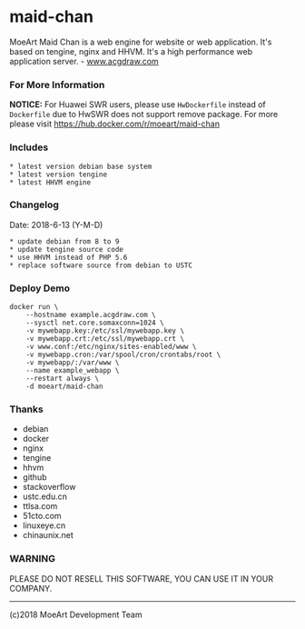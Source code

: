 # maid-chan
MoeArt Maid Chan is a web engine for website or web application. It's based on tengine, nginx and HHVM. It's a high performance web application server. - www.acgdraw.com

### For More Information
**NOTICE:** For Huawei SWR users, please use ```HwDockerfile``` instead of ```Dockerfile``` due to HwSWR does not support remove package. For more please visit https://hub.docker.com/r/moeart/maid-chan

### Includes
```
* latest version debian base system
* latest version tengine
* latest HHVM engine
```

### Changelog
Date: 2018-6-13 (Y-M-D)
```
* update debian from 8 to 9
* update tengine source code
* use HHVM instead of PHP 5.6
* replace software source from debian to USTC
```

### Deploy Demo
```
docker run \
    --hostname example.acgdraw.com \
    --sysctl net.core.somaxconn=1024 \
    -v mywebapp.key:/etc/ssl/mywebapp.key \
    -v mywebapp.crt:/etc/ssl/mywebapp.crt \
    -v www.conf:/etc/nginx/sites-enabled/www \
    -v mywebapp.cron:/var/spool/cron/crontabs/root \
    -v mywebapp/:/var/www \
    --name example_webapp \
    --restart always \
    -d moeart/maid-chan
```

### Thanks
* debian
* docker
* nginx
* tengine
* hhvm
* github
* stackoverflow
* ustc.edu.cn
* ttlsa.com
* 51cto.com
* linuxeye.cn
* chinaunix.net

### WARNING
PLEASE DO NOT RESELL THIS SOFTWARE, YOU CAN USE IT IN YOUR COMPANY.

---
(c)2018 MoeArt Development Team
